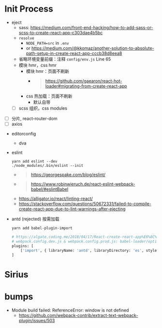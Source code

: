 # Init Process
- eject
  - sass: https://medium.com/front-end-hacking/how-to-add-sass-or-scss-to-create-react-app-c303dae4b5bc
  - `resolve`
    - `NODE_PATH=src` in `.env`
    - or https://medium.com/@kkomaz/another-solution-to-absolute-path-setup-in-create-react-app-cccb38d8eea8
  - 省略环境变量前缀：注释 `config/env.js` Line 65
  - 模块 hmr，css hmr
    - 模块 hmr：页面不刷新
      - > https://github.com/gaearon/react-hot-loader#migrating-from-create-react-app
    - css 热加载：页面不刷新
      - 默认自带
  - [ ] scss 组织，css modules
- [ ] 分片, react-router-dom
- [ ] axios
- editorconfig
  - dva
- eslint

  ```
  yarn add eslint --dev
  ./node_modules/.bin/eslint --init
  ```

  - > https://georgespake.com/blog/eslint/
  - > https://www.robinwieruch.de/react-eslint-webpack-babel/#eslintBabel
  - https://alligator.io/react/linting-react/
  - https://stackoverflow.com/questions/50672331/failed-to-compile-create-react-app-due-to-lint-warnings-after-ejecting
- antd (rejected) 按需加载

  ```bash
  yarn add babel-plugin-import

  # https://algate.coding.me/2018/04/17/React-create-react-app%E6%8C%89%E9%9C%80%E5%8A%A0%E8%BD%BD%E9%85%8D%E7%BD%AEantd/index.html
  # webpack.config.dev.js & webpack.config.prod.js: babel-loader/options
  plugins: [
      ['import', { libraryName: 'antd', libraryDirectory: 'es', style: 'css' }]
  ]
  ```

# Sirius

# bumps

- Module build failed: ReferenceError: window is not defined
  - https://github.com/webpack-contrib/extract-text-webpack-plugin/issues/503
